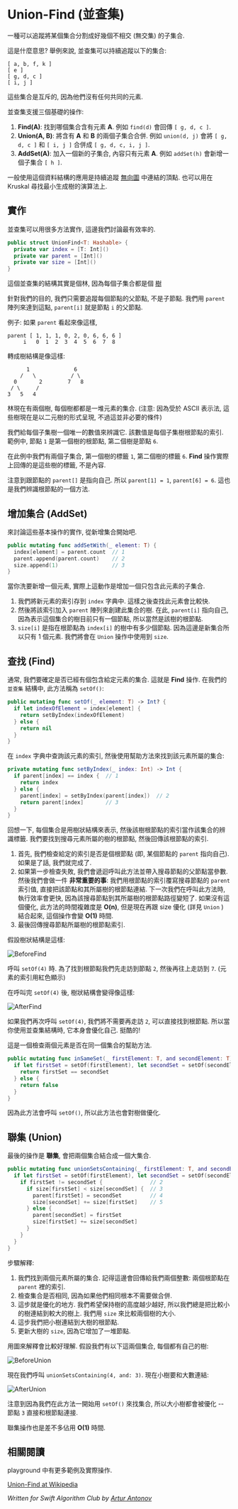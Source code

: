 # Union-Find (並查集)

<!--
Union-Find is a data structure that can keep track of a set of elements partitioned into a number of disjoint (non-overlapping) subsets. It is also known as disjoint-set data structure.

What do we mean by this? For example, the Union-Find data structure could be keeping track of the following sets:
-->

一種可以追蹤將某個集合分割成好幾個不相交 (無交集) 的子集合.

這是什麼意思? 舉例來說, 並查集可以持續追蹤以下的集合:

	[ a, b, f, k ]
	[ e ]
	[ g, d, c ]
	[ i, j ]

<!--
These sets are disjoint because they have no members in common.

Union-Find supports three basic operations:

1. **Find(A)**: Determine which subset an element **A** is in. For example, `find(d)` would return the subset `[ g, d, c ]`.

2. **Union(A, B)**: Join two subsets that contain **A** and **B** into a single subset. For example, `union(d, j)` would combine `[ g, d, c ]` and `[ i, j ]` into the larger set `[ g, d, c, i, j ]`.

3. **AddSet(A)**: Add a new subset containing just that element **A**. For example, `addSet(h)` would add a new set `[ h ]`.

The most common application of this data structure is keeping track of the connected components of an undirected [graph](../Graph/). It is also used for implementing an efficient version of Kruskal's algorithm to find the minimum spanning tree of a graph.
-->

這些集合是互斥的, 因為他們沒有任何共同的元素.

並查集支援三個基礎的操作:

1. **Find(A)**: 找到哪個集合含有元素 **A**. 例如 `find(d)` 會回傳 `[ g, d, c ]`.
2. **Union(A, B)**: 將含有 **A** 和 **B** 的兩個子集合合併. 例如 `union(d, j)` 會將 `[ g, d, c ]` 和 `[ i, j ]` 合併成 `[ g, d, c, i, j ]`.
3. **AddSet(A)**: 加入一個新的子集合, 內容只有元素 **A**. 例如 `addSet(h)` 會新增一個子集合 `[ h ]`.

一般使用這個資料結構的應用是持續追蹤 [無向圖](../Graph/) 中連結的頂點. 也可以用在 Kruskal 尋找最小生成樹的演算法上.

<!--
## Implementation

Union-Find can be implemented in many ways but we'll look at the most efficient.
-->

## 實作

並查集可以用很多方法實作, 這邊我們討論最有效率的.

```swift
public struct UnionFind<T: Hashable> {
  private var index = [T: Int]()
  private var parent = [Int]()
  private var size = [Int]()
}
```

<!--
Our Union-Find data structure is actually a forest where each subset is represented by a [tree](../Tree/).

For our purposes we only need to keep track of the parent of each tree node, not the node's children. To do this we use the array `parent` so that `parent[i]` is the index of node `i`'s parent.

Example: If `parent` looks like this,
-->

這個並查集的結構其實是個林, 因為每個子集合都是個 [樹](../Tree/)

針對我們的目的, 我們只需要追蹤每個節點的父節點, 不是子節點. 我們用 `parent` 陣列來達到這點, `parent[i]` 就是節點 `i` 的父節點.

例子: 如果 `parent` 看起來像這樣,

	parent [ 1, 1, 1, 0, 2, 0, 6, 6, 6 ]
	     i   0  1  2  3  4  5  6  7  8

<!--
then the tree structure looks like:
-->


轉成樹結構是像這樣:

	      1              6
	    /   \           / \
	  0       2        7   8
	 / \     /
	3   5   4

<!--
There are two trees in this forest, each of which corresponds to one set of elements. (Note: due to the limitations of ASCII art the trees are shown here as binary trees but that is not necessarily the case.)

We give each subset a unique number to identify it. That number is the index of  the root node of that subset's tree. In the example, node `1` is the root of the first tree and `6` is the root of the second tree.

So in this example we have two subsets, the first with the label `1` and the second with the label `6`. The **Find** operation actually returns the set's label, not its contents.

Note that the `parent[]` of a root node points to itself. So `parent[1] = 1` and `parent[6] = 6`. That's how we can tell something is a root node.
-->

林現在有兩個樹, 每個樹都都是一堆元素的集合. (注意: 因為受於 ASCII 表示法, 這些樹現在是以二元樹的形式呈現, 不過這並非必要的條件)

我們給每個子集樹一個唯一的數值來辨識它. 該數值是每個子集樹根節點的索引. 範例中, 節點 `1` 是第一個樹的根節點, 第二個樹是節點 `6`. 

在此例中我們有兩個子集合, 第一個樹的標籤 `1`, 第二個樹的標籤 `6`. **Find** 操作實際上回傳的是這些樹的標籤, 不是內容.

注意到跟節點的 `parent[]` 是指向自己. 所以 `parent[1] = 1`, `parent[6] = 6`. 這也是我們辨識根節點的一個方法.

<!--
## Add set

Let's look at the implementation of these basic operations, starting with adding a new set.
-->

## 增加集合 (AddSet)

來討論這些基本操作的實作, 從新增集合開始吧.

```swift
public mutating func addSetWith(_ element: T) {
  index[element] = parent.count  // 1
  parent.append(parent.count)    // 2
  size.append(1)                 // 3
}
```

<!--
When you add a new element, this actually adds a new subset containing just that element.

1. We save the index of the new element in the `index` dictionary. That lets us look up the element quickly later on.

2. Then we add that index to the `parent` array to build a new tree for this  set. Here, `parent[i]` is pointing to itself because the tree that represents the new set contains only one node, which of course is the root of that tree.

3. `size[i]` is the count of nodes in the tree whose root is at index `i`. For the new set this is 1 because it only contains the one element. We'll be using the `size` array in the Union operation.
-->

當你洗要新增一個元素, 實際上這動作是增加一個只包含此元素的子集合.

1. 我們將新元素的索引存到 `index` 字典中. 這樣之後查找此元素會比較快.
2. 然後將該索引加入 `parent` 陣列來創建此集合的樹. 在此, `parent[i]` 指向自己, 因為表示這個集合的樹目前只有一個節點, 所以當然是該樹的根節點.
3. `size[i]` 是指在根節點為 `index[i]` 的樹中有多少個節點. 因為這邊是新集合所以只有 1 個元素. 我們將會在 `Union` 操作中使用到 `size`.

<!--
## Find

Often we want to determine whether we already have a set that contains a given element. That's what the **Find** operation does. In our `UnionFind` data structure it is called `setOf()`:
-->

## 查找 (Find)

通常, 我們要確定是否已經有個包含給定元素的集合. 這就是 **Find** 操作. 在我們的 `並查集` 結構中, 此方法稱為 `setOf()`:

```swift
public mutating func setOf(_ element: T) -> Int? {
  if let indexOfElement = index[element] {
    return setByIndex(indexOfElement)
  } else {
    return nil
  }
}
```

<!--
This looks up the element's index in the `index` dictionary and then uses a helper method to find the set that this element belongs to:
-->

在 `index` 字典中查詢該元素的索引, 然後使用幫助方法來找到該元素所屬的集合:

```swift
private mutating func setByIndex(_ index: Int) -> Int {
  if parent[index] == index {  // 1
    return index
  } else {
    parent[index] = setByIndex(parent[index])  // 2
    return parent[index]       // 3
  }
}
```

<!--
Because we're dealing with a tree structure, this is a recursive method.

Recall that each set is represented by a tree and that the index of the root node serves as the number that identifies the set. We're going to find the root node of the tree that the element we're searching for belongs to, and return its index.

1. First, we check if the given index represents a root node (i.e. a node whose `parent` points back to the node itself). If so, we're done.

2. Otherwise we recursively call this method on the parent of the current node. And then we do a **very important thing**: we overwrite the parent of the current node with the index of root node, in effect reconnecting the node directly to the root of the tree. The next time we call this method, it will execute faster because the path to the root of the tree is now much shorter. Without that optimization, this method's complexity is **O(n)** but now in combination with the size optimization (covered in the Union section) it is almost **O(1)**.

3. We return the index of the root node as the result.

Here's illustration of what I mean. Let's say the tree looks like this:
-->

回想一下, 每個集合是用樹狀結構來表示, 然後該樹根節點的索引當作該集合的辨識標籤. 我們要找到搜尋元素所屬的樹的根節點, 然後回傳該根節點的索引.

1. 首先, 我們檢查給定的索引是否是個根節點 (即, 某個節點的 `parent` 指向自己). 如果是了話, 我們就完成了.
2. 如果第一步檢查失敗, 我們會遞迴呼叫此方法並帶入搜尋節點的父節點當參數. 然後我們會做一件 **非常重要的事**: 我們用根節點的索引覆寫搜尋節點的 `parent` 索引值, 直接把該節點和其所屬樹的根節點連結. 下一次我們在呼叫此方法時, 執行效率會更快, 因為該搜尋節點到其所屬樹的根節點路徑變短了. 如果沒有這個優化, 此方法的時間複雜度是 **O(n)**, 但是現在再跟 size 優化 (詳見 `Union` ) 結合起來, 這個操作會變 **O(1)** 時間.
3. 最後回傳搜尋節點所屬樹的根節點索引.

假設樹狀結構是這樣:

![BeforeFind](Images/BeforeFind.png)

<!--
We call `setOf(4)`. To find the root node we have to first go to node `2` and then to node `7`. (The indexes of the elements are marked in red.)

During the call to `setOf(4)`, the tree is reorganized to look like this:
-->

呼叫 `setOf(4)` 時. 為了找到根節點我們先走訪到節點 `2`, 然後再往上走訪到 `7`. (元素的索引用紅色顯示)

在呼叫完 `setOf(4)` 後, 樹狀結構會變得像這樣:

![AfterFind](Images/AfterFind.png)

<!--
Now if we need to call `setOf(4)` again, we no longer have to go through node `2` to get to the root. So as you use the Union-Find data structure, it optimizes itself. Pretty cool!

There is also a helper method to check that two elements are in the same set:
-->

如果我們再次呼叫 `setOf(4)`, 我們將不需要再走訪 `2`, 可以直接找到根節點. 所以當你使用並查集結構時, 它本身會優化自己. 挺酷的!

這是一個檢查兩個元素是否在同一個集合的幫助方法.

```swift
public mutating func inSameSet(_ firstElement: T, and secondElement: T) -> Bool {
  if let firstSet = setOf(firstElement), let secondSet = setOf(secondElement) {
    return firstSet == secondSet
  } else {
    return false
  }
}
```

<!--
Since this calls `setOf()` it also optimizes the tree.
-->

因為此方法會呼叫 `setOf()`, 所以此方法也會對樹做優化.


<!--
## Union

The final operation is **Union**, which combines two sets into one larger set.
-->

## 聯集 (Union)

最後的操作是 **聯集**, 會把兩個集合結合成一個大集合.

```swift
public mutating func unionSetsContaining(_ firstElement: T, and secondElement: T) {
  if let firstSet = setOf(firstElement), let secondSet = setOf(secondElement) {  // 1
    if firstSet != secondSet {               // 2
      if size[firstSet] < size[secondSet] {  // 3
        parent[firstSet] = secondSet         // 4
        size[secondSet] += size[firstSet]    // 5
      } else {
        parent[secondSet] = firstSet
        size[firstSet] += size[secondSet]
      }
    }
  }
}
```

<!--
Here is how it works:

1. We find the sets that each element belongs to. Remember that this gives us two integers: the indices of the root nodes in the `parent` array.

2. Check that the sets are not equal because if they are it makes no sense to union them.

3. This is where the size optimization comes in. We want to keep the trees as shallow as possible so we always attach the smaller tree to the root of the larger tree. To determine which is the smaller tree we compare trees by their sizes.

4. Here we attach the smaller tree to the root of the larger tree.

5. Update the size of larger tree because it just had a bunch of nodes added to it.

An illustration may help to better understand this. Let's say we have these two sets, each with its own tree:
-->

步驟解釋:

1. 我們找到兩個元素所屬的集合. 記得這邊會回傳給我們兩個整數: 兩個根節點在 `parent` 裡的索引.
2. 檢查集合是否相同, 因為如果他們相同根本不需要做合併.
3. 這步就是優化的地方. 我們希望保持樹的高度越少越好, 所以我們總是把比較小的樹連結到較大的樹上. 我們用 `size` 來比較兩個樹的大小.
4. 這步我們把小樹連結到大樹的根節點.
5. 更新大樹的 `size`, 因為它增加了一堆節點.

用圖來解釋會比較好理解. 假設我們有以下這兩個集合, 每個都有自己的樹:

![BeforeUnion](Images/BeforeUnion.png)

<!--
Now we call `unionSetsContaining(4, and: 3)`. The smaller tree is attached to the larger one:
-->

現在我們呼叫 `unionSetsContaining(4, and: 3)`. 現在小樹要和大數連結:

![AfterUnion](Images/AfterUnion.png)

<!--
Note that, because we call `setOf()` at the start of the method, the larger tree was also optimized in the process -- node `3` now hangs directly off the root.

Union with optimizations also takes almost **O(1)** time.
-->

注意到因為我們在此方法一開始用 `setOf()` 來找集合, 所以大小樹都會被優化 -- 節點 `3` 直接和根節點連接.

聯集操作也是差不多佔用 **O(1)** 時間.

<!--
## See also

See the playground for more examples of how to use this handy data structure.
-->

## 相關閱讀

playground 中有更多範例及實際操作.

[Union-Find at Wikipedia](https://en.wikipedia.org/wiki/Disjoint-set_data_structure)

*Written for Swift Algorithm Club by [Artur Antonov](https://github.com/goingreen)*
